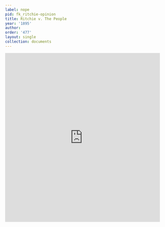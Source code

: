 ```yaml
---
label: nope
pid: fk_ritchie-opinion
title: Ritchie v. The People
year: '1895'
author:
order: '477'
layout: single
collection: documents
---
```

<iframe src="https://northwestern.app.box.com/embed/s/m8i5crls73cut75b82snv97t64vx3r6h?sortColumn=date&view=list" width="100%" height="550" frameborder="0" allowfullscreen webkitallowfullscreen msallowfullscreen></iframe>
